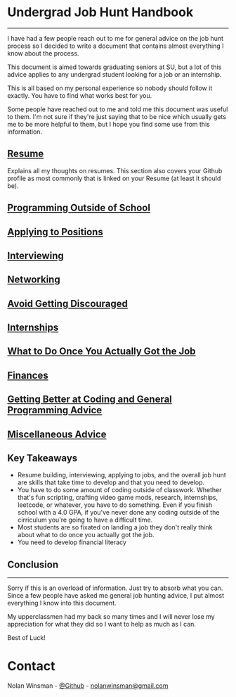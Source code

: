# Undergrad Job Hunt Handbook

---

I have had a few people reach out to me for general advice on the job hunt process so I decided to write a document that contains almost everything I know about the process.

This document is aimed towards graduating seniors at SU, but a lot of this advice applies to any undergrad student looking for a job or an internship.

This is all based on my personal experience so nobody should follow it exactly. You have to find what works best for you.

Some people have reached out to me and told me this document was useful to them. I'm not sure if they're just saying that to be nice which usually gets me to be more helpful to them, but I hope you find some use from this information.

## [Resume](docs/resume.md)

Explains all my thoughts on resumes. This section also covers your Github profile as most commonly that is linked on your Resume (at least it should be).

## [Programming Outside of School](docs/programming_outside_of_school.md)

## [Applying to Positions](docs/applying.md)

## [Interviewing](docs/interviewing.md)

## [Networking](docs/networking.md)

## [Avoid Getting Discouraged](docs/discouraged.md)

## [Internships](docs/internship.md)

## [What to Do Once You Actually Got the Job](docs/got_job.md)

## [Finances](docs/finances.md)

## [Getting Better at Coding and General Programming Advice](docs/getting_better_at_coding.md)

## [Miscellaneous Advice](docs/misc.md)

## Key Takeaways

- Resume building, interviewing, applying to jobs, and the overall job hunt are skills that take time to develop and that you need to develop.
- You have to do some amount of coding outside of classwork. Whether that's fun scripting, crafting video game mods, research, internships, leetcode, or whatever, you have to do something.
  Even if you finish school with a 4.0 GPA, if you've never done any coding outside of the cirriculum you're going to have a difficult time.
- Most students are so fixated on landing a job they don't really think about what to do once you actually got the job.
- You need to develop financial literacy

## Conclusion

---

Sorry if this is an overload of information. Just try to absorb what you can. Since a few people have asked me general job hunting advice, I put almost everything I know into this document.

My upperclassmen had my back so many times and I will never lose my appreciation for what they did so I want to help as much as I can.

Best of Luck!

# Contact

Nolan Winsman - [@Github](https://github.com/nolanwinsman) - nolanwinsman@gmail.com
